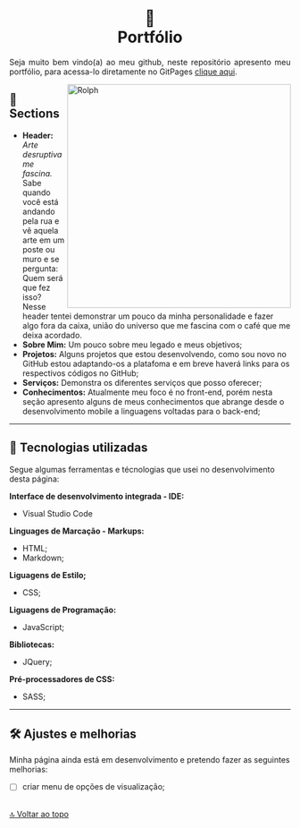<a id="top"></a>
<h1 align="center">
🔭<br>Portfólio</h1>

<p align="justify">
Seja muito bem vindo(a) ao meu github, neste repositório apresento meu portfólio, para acessa-lo diretamente no GitPages <a href="https://rolphmc.github.io/portfolio-rolph/" target="_blank">clique aqui</a>. 
</p>

<img src="https://raw.githubusercontent.com/RolphMc/portfolio-rolph/main/img/img-portf%C3%B3lio.png" min-width="400px" max-width="400px" width="400px" align="right" alt="Rolph">

## 📑 Sections

- **Header:** <cite>Arte desruptiva me fascina.</cite><br>Sabe quando você está andando pela rua e vê aquela arte em um poste ou muro e se pergunta: Quem será que fez isso? Nesse header tentei demonstrar um pouco da minha personalidade e fazer algo fora da caixa, união do universo que me fascina com o café que me deixa acordado.
- **Sobre Mim:** Um pouco sobre meu legado e meus objetivos;
- **Projetos:** Alguns projetos que estou desenvolvendo, como sou novo no GitHub estou adaptando-os a platafoma e em breve haverá links para os respectivos códigos no GitHub;
- **Serviços:** Demonstra os diferentes serviços que posso oferecer;
- **Conhecimentos:** Atualmente meu foco é no front-end, porém nesta seção apresento alguns de meus conhecimentos que abrange desde o desenvolvimento mobile a linguagens voltadas para o back-end;

---

## 📱 Tecnologias utilizadas
 Segue algumas ferramentas e técnologias que usei no desenvolvimento desta página:

<strong>Interface de desenvolvimento integrada - IDE:</strong><br>
 - Visual Studio Code<br> 

<strong>Linguages de Marcação - Markups:</strong><br> 
 - HTML;<br>
 - Markdown;<br>

<strong>Liguagens de Estilo;</strong><br>
 - CSS;<br>

<strong>Liguagens de Programação:</strong><br>
 - JavaScript;<br>

<strong>Bibliotecas:</strong><br>
 - JQuery;<br>

<strong>Pré-processadores de CSS:</strong><br>
 - SASS;<br>


---

## 🛠️ Ajustes e melhorias
Minha página ainda está em desenvolvimento e pretendo fazer as seguintes melhorias:

- [ ] criar menu de opções de visualização;

<br>[🔝 Voltar ao topo](#top)<br>
